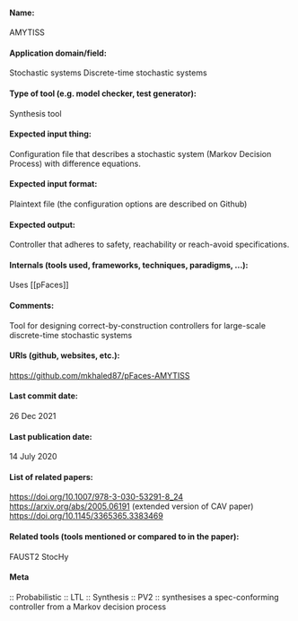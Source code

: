 #### Name:
AMYTISS

#### Application domain/field:
Stochastic systems
Discrete-time stochastic systems

#### Type of tool (e.g. model checker, test generator):
Synthesis tool

#### Expected input thing:
Configuration file that describes a stochastic system (Markov Decision Process) with difference equations.

#### Expected input format:
Plaintext file (the configuration options are described on Github)

#### Expected output:
Controller that adheres to safety, reachability or reach-avoid specifications.

#### Internals (tools used, frameworks, techniques, paradigms, ...):
Uses [[pFaces]]

#### Comments:
Tool for designing correct-by-construction controllers for large-scale discrete-time stochastic systems

#### URIs (github, websites, etc.):
https://github.com/mkhaled87/pFaces-AMYTISS

#### Last commit date:
26 Dec 2021

#### Last publication date:
14 July 2020

#### List of related papers:
https://doi.org/10.1007/978-3-030-53291-8_24
https://arxiv.org/abs/2005.06191 (extended version of CAV paper)
https://doi.org/10.1145/3365365.3383469

#### Related tools (tools mentioned or compared to in the paper):
FAUST2
StocHy

#### Meta
:: Probabilistic
:: LTL
:: Synthesis
:: PV2 :: synthesises a spec-conforming controller from a Markov decision process